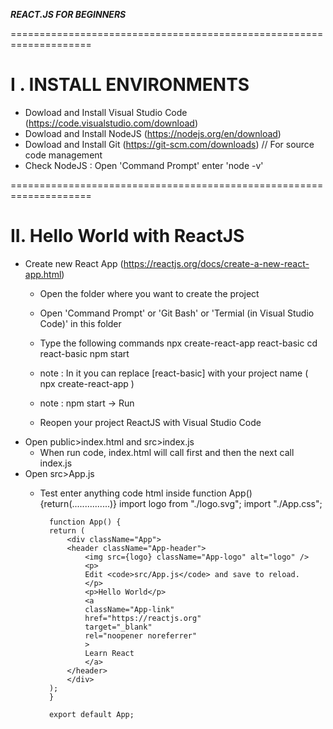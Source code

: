 _______________________REACT.JS FOR BEGINNERS_______________________


====================================================================

# I . INSTALL ENVIRONMENTS

* Dowload and Install Visual Studio Code (https://code.visualstudio.com/download)
* Dowload and Install NodeJS (https://nodejs.org/en/download)
* Dowload and Install Git (https://git-scm.com/downloads)   // For source code management
* Check NodeJS : Open 'Command Prompt' enter 'node -v' 


====================================================================
# II. Hello World with ReactJS

* Create new React App (https://reactjs.org/docs/create-a-new-react-app.html)
    * Open the folder where you want to create the project
    * Open 'Command Prompt' or 'Git Bash' or 'Termial (in Visual Studio Code)' in this folder
    * Type the following commands
            npx create-react-app react-basic
            cd react-basic
            npm start
    * note : In it you can replace [react-basic] with your project name ( npx create-react-app <project-name> )
    * note : npm start -> Run
    
    * Reopen your project ReactJS with Visual Studio Code
* Open public>index.html and src>index.js
    * When run code, index.html will call first and then the next call index.js 
* Open src>App.js
    * Test enter anything code html inside function App(){return(...............)}
            import logo from "./logo.svg";
            import "./App.css";

            function App() {
            return (
                <div className="App">
                <header className="App-header">
                    <img src={logo} className="App-logo" alt="logo" />
                    <p>
                    Edit <code>src/App.js</code> and save to reload.
                    </p>
                    <p>Hello World</p>
                    <a
                    className="App-link"
                    href="https://reactjs.org"
                    target="_blank"
                    rel="noopener noreferrer"
                    >
                    Learn React
                    </a>
                </header>
                </div>
            );
            }

            export default App;


